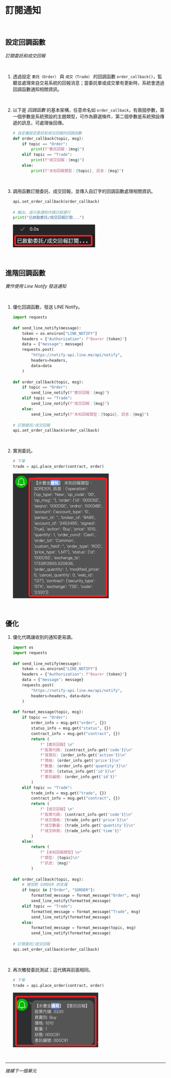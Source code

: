 # 訂閱通知

<br>

## 設定回調函數

_訂閱委託和成交回報_

<br>

1. 透過設定 `委託（Order）` 與 `成交（Trade）` 的回調函數 `order_callback()`，監聽並處理來自交易系統的回報消息；當委託單或成交單有更新時，系統會透過回調函數通知相關資訊。

<br>

2. 以下是 _回調函數_ 的基本架構，任意命名如 `order_callback`，有兩個參數，第一個參數是系統預設的主題類型，可作為篩選條件，第二個參數是系統預設傳遞的訊息，可處理後回傳。

    ```python
    # 自定義設定委託和成交回報的回調函數
    def order_callback(topic, msg):
        if topic == "Order":
            print(f"委託回報：{msg}")
        elif topic == "Trade":
            print(f"成交回報：{msg}")
        else:
            print(f"未知回報類型：{topic}, 訊息：{msg}")
    ```

<br>

3. 調用函數訂閱委託、成交回報，並傳入自訂字的回調函數處理相關資訊。

    ```python
    api.set_order_callback(order_callback)

    # 輸出，這只是通知代碼已經運行
    print("已啟動委託/成交回報訂閱...")
    ```

    ![](images/img_35.png)

<br>

## 進階回調函數

_實作使用 Line Notify 發送通知_

<br>

1. 優化回調函數，發送 LINE Notify。

    ```python
    import requests

    def send_line_notify(message):
        token = os.environ["LINE_NOTIFY"]
        headers = {"Authorization": f"Bearer {token}"}
        data = {"message": message}
        requests.post(
            "https://notify-api.line.me/api/notify", 
            headers=headers, 
            data=data
        )

    def order_callback(topic, msg):
        if topic == "Order":
            send_line_notify(f"委託回報：{msg}")
        elif topic == "Trade":
            send_line_notify(f"成交回報：{msg}")
        else:
            send_line_notify(f"未知回報類型：{topic}, 訊息：{msg}")
    
    # 訂閱委託/成交回報
    api.set_order_callback(order_callback)
    ```

<br>

2. 實測委託。

    ```python
    # 下單
    trade = api.place_order(contract, order)
    ```

    ![](images/img_17.png)

<br>

## 優化

1. 優化代碼讓收到的通知更易讀。

    ```python
    import os
    import requests

    def send_line_notify(message):
        token = os.environ["LINE_NOTIFY"]
        headers = {"Authorization": f"Bearer {token}"}
        data = {"message": message}
        requests.post(
            "https://notify-api.line.me/api/notify", 
            headers=headers, data=data
        )

    def format_message(topic, msg):
        if topic == "Order":
            order_info = msg.get("order", {})
            status_info = msg.get("status", {})
            contract_info = msg.get("contract", {})
            return (
                f"【委託回報】\n"
                f"股票代碼: {contract_info.get('code')}\n"
                f"買賣別: {order_info.get('action')}\n"
                f"價格: {order_info.get('price')}\n"
                f"數量: {order_info.get('quantity')}\n"
                f"狀態: {status_info.get('id')}\n"
                f"委託編號: {order_info.get('id')}"
            )
        elif topic == "Trade":
            trade_info = msg.get("trade", {})
            contract_info = msg.get("contract", {})
            return (
                f"【成交回報】\n"
                f"股票代碼: {contract_info.get('code')}\n"
                f"成交價格: {trade_info.get('price')}\n"
                f"成交數量: {trade_info.get('quantity')}\n"
                f"成交時間: {trade_info.get('time')}"
            )
        else:
            return (
                f"【未知回報類型】\n"
                f"類型: {topic}\n"
                f"訊息: {msg}"
            )

    def order_callback(topic, msg):
        # 增加對 SORDER 的支援
        if topic in ["Order", "SORDER"]:
            formatted_message = format_message("Order", msg)
            send_line_notify(formatted_message)
        elif topic == "Trade":
            formatted_message = format_message("Trade", msg)
            send_line_notify(formatted_message)
        else:
            formatted_message = format_message(topic, msg)
            send_line_notify(formatted_message)

    # 訂閱委託/成交回報
    api.set_order_callback(order_callback)
    ```

<br>

2. 再次觸發委託測試；這代碼與前面相同。

    ```python
    # 下單
    trade = api.place_order(contract, order)
    ```

    ![](images/img_36.png)

<br>

___

_接續下一個單元_